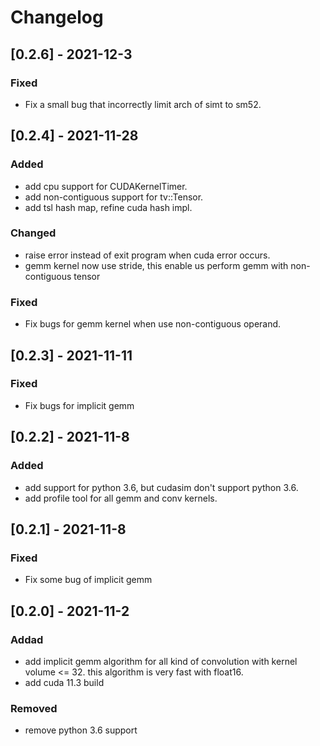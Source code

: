 # Changelog

## [0.2.6] - 2021-12-3
### Fixed
* Fix a small bug that incorrectly limit arch of simt to sm52.

## [0.2.4] - 2021-11-28
### Added
* add cpu support for CUDAKernelTimer.
* add non-contiguous support for tv::Tensor.
* add tsl hash map, refine cuda hash impl.
### Changed
* raise error instead of exit program when cuda error occurs.
* gemm kernel now use stride, this enable us perform gemm with non-contiguous tensor
### Fixed
* Fix bugs for gemm kernel when use non-contiguous operand.

## [0.2.3] - 2021-11-11
### Fixed
* Fix bugs for implicit gemm

## [0.2.2] - 2021-11-8
### Added
* add support for python 3.6, but cudasim don't support python 3.6.
* add profile tool for all gemm and conv kernels.

## [0.2.1] - 2021-11-8
### Fixed
* Fix some bug of implicit gemm

## [0.2.0] - 2021-11-2
### Addad
* add implicit gemm algorithm for all kind of convolution with kernel volume <= 32. this algorithm is very fast with float16.
* add cuda 11.3 build

### Removed
* remove python 3.6 support